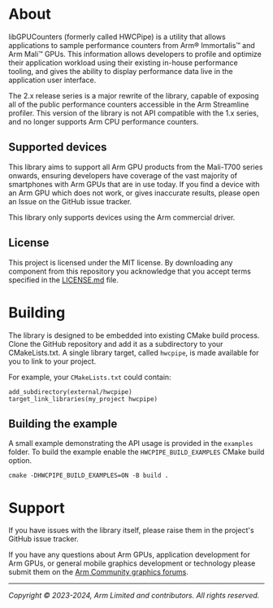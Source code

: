 # About

libGPUCounters (formerly called HWCPipe) is a utility that allows applications to sample performance
counters from Arm® Immortalis™ and Arm Mali™ GPUs. This information allows developers to profile and
optimize their application workload using their existing in-house performance tooling, and gives the
ability to display performance data live in the application user interface.

The 2.x release series is a major rewrite of the library, capable of exposing all of the public
performance counters accessible in the Arm Streamline profiler. This version of the library
is not API compatible with the 1.x series, and no longer supports Arm CPU performance counters.

## Supported devices

This library aims to support all Arm GPU products from the Mali-T700 series onwards, ensuring
developers have coverage of the vast majority of smartphones with Arm GPUs that are in use today.
If you find a device with an Arm GPU which does not work, or gives inaccurate results, please open
an Issue on the GitHub issue tracker.

This library only supports devices using the Arm commercial driver.

## License

This project is licensed under the MIT license. By downloading any component from this repository
you acknowledge that you accept terms specified in the [LICENSE.md](LICENSE.md) file.

# Building

The library is designed to be embedded into existing CMake build process. Clone the GitHub
repository and add it as a subdirectory to your CMakeLists.txt. A single library target, called
`hwcpipe`, is made available for you to link to your project.

For example, your `CMakeLists.txt` could contain:

```
add_subdirectory(external/hwcpipe)
target_link_libraries(my_project hwcpipe)
```

## Building the example

A small example demonstrating the API usage is provided in the `examples` folder. To build the
example enable the `HWCPIPE_BUILD_EXAMPLES` CMake build option.

```
cmake -DHWCPIPE_BUILD_EXAMPLES=ON -B build .
```

# Support

If you have issues with the library itself, please raise them in the project's GitHub issue tracker.

If you have any questions about Arm GPUs, application development for Arm GPUs, or general mobile
graphics development or technology please submit them on the [Arm Community graphics forums][1].


- - -

_Copyright © 2023-2024, Arm Limited and contributors. All rights reserved._

[1]: https://community.arm.com/support-forums/f/graphics-gaming-and-vr-forum/

